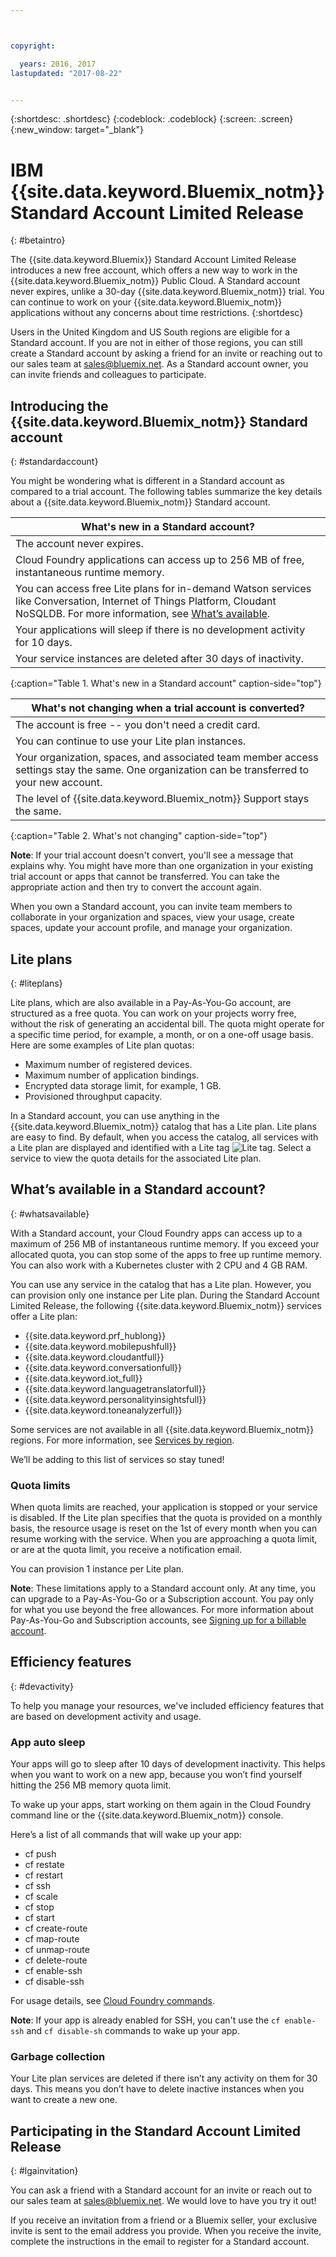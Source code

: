 ```yaml
---



copyright:

  years: 2016, 2017
lastupdated: "2017-08-22"


---
```


{:shortdesc: .shortdesc}
{:codeblock: .codeblock}
{:screen: .screen}
{:new_window: target="_blank"}

# IBM {{site.data.keyword.Bluemix_notm}} Standard Account Limited Release
{: #betaintro}

The {{site.data.keyword.Bluemix}} Standard Account Limited Release introduces a new free account, which offers a new way to work in the {{site.data.keyword.Bluemix_notm}} Public Cloud. A Standard account never expires, unlike a 30-day {{site.data.keyword.Bluemix_notm}} trial. You can continue to work on your {{site.data.keyword.Bluemix_notm}} applications without any concerns about time restrictions. 
{:shortdesc}

Users in the United Kingdom and US South regions are eligible for a Standard account. If you are not in either of those regions, you can still create a Standard account by asking a friend for an invite or reaching out to our sales team at sales@bluemix.net. As a Standard account owner, you can invite friends and colleagues to participate.  

## Introducing the {{site.data.keyword.Bluemix_notm}} Standard account
{: #standardaccount}

You might be wondering what is different in a Standard account as compared to a trial account. The following tables summarize the key details about a {{site.data.keyword.Bluemix_notm}} Standard account. 

|What's new in a Standard account? |    
|-----------------|
| The account never expires. |
| Cloud Foundry applications can access up to 256 MB of free, instantaneous runtime memory. |
| You can access free Lite plans for in-demand Watson services like Conversation, Internet of Things Platform, Cloudant NoSQLDB. For more information, see [What’s available](/docs/pricing/standard_account.html#whatsavailable). |
| Your applications will sleep if there is no development activity for 10 days. |
| Your service instances are deleted after 30 days of inactivity. |
{:caption="Table 1. What's new in a Standard account" caption-side="top"}

|What's not changing when a trial account is converted? | 
|-----------------|
|The account is free -- you don't need a credit card. |
|You can continue to use your Lite plan instances. |
|Your organization, spaces, and associated team member access settings stay the same. One organization can be transferred to your new account. |
|The level of {{site.data.keyword.Bluemix_notm}} Support stays the same. |
{:caption="Table 2. What's not changing" caption-side="top"}

**Note**: If your trial account doesn't convert, you'll see a message that explains why. You might have more than one organization in your existing trial account or apps that cannot be transferred. You can take the appropriate action and then try to convert the account again.

When you own a Standard account, you can invite team members to collaborate in your organization and spaces, view your usage, create spaces, update your account profile, and manage your organization.

## Lite plans
{: #liteplans}
   
Lite plans, which are also available in a Pay-As-You-Go account, are structured as a free quota. You can work on your projects worry free, without the risk of generating an accidental bill. The quota might operate for a specific time period, for example, a month, or on a one-off usage basis. Here are some examples of Lite plan quotas:

<ul>
<li>Maximum number of registered devices.</li>
<li>Maximum number of application bindings.</li>
<li>Encrypted data storage limit, for example, 1 GB.</li>
<li>Provisioned throughput capacity.</li>
</ul> 

In a Standard account, you can use anything in the {{site.data.keyword.Bluemix_notm}} catalog that has a Lite plan. Lite plans are easy to find. By default, when you access the catalog, all services with a Lite plan are displayed and identified with a Lite tag ![Lite tag](../icons/Lite.svg). Select a service to view the quota details for the associated Lite plan.

## What’s available in a Standard account?
{: #whatsavailable}

With a Standard account, your Cloud Foundry apps can access up to a maximum of 256 MB of instantaneous runtime memory. If you exceed your allocated quota, you can stop some of the apps to free up runtime memory. You can also work with a Kubernetes cluster with 2 CPU and 4 GB RAM. 

You can use any service in the catalog that has a Lite plan. However, you can provision only one instance per Lite plan. During the Standard Account Limited Release, the following {{site.data.keyword.Bluemix_notm}} services offer a Lite plan:

<ul>
<li>{{site.data.keyword.prf_hublong}}</li>
<li>{{site.data.keyword.mobilepushfull}}</li>
<li>{{site.data.keyword.cloudantfull}}</li>
<li>{{site.data.keyword.conversationfull}}</li>
<li>{{site.data.keyword.iot_full}}</li>
<li>{{site.data.keyword.languagetranslatorfull}}</li>
<li>{{site.data.keyword.personalityinsightsfull}}</li>
<li>{{site.data.keyword.toneanalyzerfull}}</li>
</ul>

Some services are not available in all {{site.data.keyword.Bluemix_notm}} regions. For more information, see [Services by region](/docs/services/services_region.html#services_region).

We’ll be adding to this list of services so stay tuned!

### Quota limits

When quota limits are reached, your application is stopped or your service is disabled. If the Lite plan specifies that the quota is provided on a monthly basis, the resource usage is reset on the 1st of every month when you can resume working with the service. When you are approaching a quota limit, or are at the quota limit, you receive a notification email. 

You can provision 1 instance per Lite plan. 

**Note**: These limitations apply to a Standard account only. At any time, you can upgrade to a Pay-As-You-Go or a Subscription account. You pay only for what you use beyond the free allowances. For more information about Pay-As-You-Go and Subscription accounts, see [Signing up for a billable account](/docs/pricing/billable.html#billable).

## Efficiency features
{: #devactivity}

To help you manage your resources, we've included efficiency features that are based on development activity and usage.

### App auto sleep

Your apps will go to sleep after 10 days of development inactivity. This helps when you want to work on a new app, because you won’t find yourself hitting the 256 MB memory quota limit. 

To wake up your apps, start working on them again in the Cloud Foundry command line or the {{site.data.keyword.Bluemix_notm}} console. 
 
 Here’s a list of all commands that will wake up your app:
  * cf push
  * cf restate
  * cf restart
  * cf ssh
  * cf scale
  * cf stop
  * cf start
  * cf create-route
  * cf map-route
  * cf unmap-route
  * cf delete-route
  * cf enable-ssh
  * cf disable-ssh

For usage details, see [Cloud Foundry commands](/docs/cli/reference/cfcommands/index.html).

 **Note**: If your app is already enabled for SSH, you can't use the `cf enable-ssh` and `cf disable-sh` commands to wake up your app. 

### Garbage collection

Your Lite plan services are deleted if there isn’t any activity on them for 30 days. This means you don’t have to delete inactive instances when you want to create a new one. 
 
## Participating in the Standard Account Limited Release
{: #lgainvitation}

You can ask a friend with a Standard account for an invite or reach out to our sales team at sales@bluemix.net. We would love to have you try it out!

If you receive an invitation from a friend or a Bluemix seller, your exclusive invite is sent to the email address you provide. When you receive the invite, complete the instructions in the email to register for a Standard account. 
